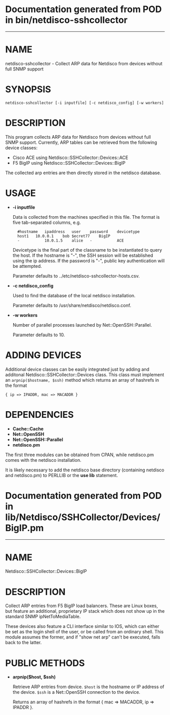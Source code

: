 # Documentation generated from POD in bin/netdisco-sshcollector
*****


# NAME

netdisco-sshcollector - Collect ARP data for Netdisco from devices 
without full SNMP support

# SYNOPSIS

    netdisco-sshcollector [-i inputfile] [-c netdisco_config] [-w workers]

# DESCRIPTION

This program collects ARP data for Netdisco from devices without 
full SNMP support. Currently, ARP tables can be retrieved from the 
following device classes: 

- Cisco ACE using Netdisco::SSHCollector::Devices::ACE
- F5 BigIP using Netdisco::SSHCollector::Devices::BigIP

The collected arp entries are then directly stored in the netdisco 
database.

# USAGE

- __\-i inputfile__ 
 

    Data is collected from the machines specified in this file. The 
    format is five tab-separated columns, e.g.

        #hostname	ipaddress	user	password	devicetype
        host1	10.0.0.1	bob	$ecret77	BigIP
        -	        10.0.1.5	alice	-	        ACE



    Devicetype is the final part of the classname to be instantiated
    to query the host. 
    If the hostname is "-", the SSH session will be established using the
    ip address.
    If the password is "-", public key authentication will be attempted.

    Parameter defaults to ../etc/netdisco-sshcollector-hosts.csv. 

- __\-c netdisco\_config__

    Used to find the database of the local netdisco installation.

    Parameter defaults to /usr/share/netdisco/netdisco.conf. 



- __\-w workers__

    Number of parallel processes launched by Net::OpenSSH::Parallel.

    Parameter defaults to 10.

# ADDING DEVICES

Additional device classes can be easily integrated just by adding
and additonal Netdisco::SSHCollector::Devices class. This class 
must implement an `arpnip($hostname, $ssh)` method which returns
an array of hashrefs in the format

    { ip => IPADDR, mac => MACADDR }

# DEPENDENCIES

- __Cache::Cache__
- __Net::OpenSSH__
- __Net::OpenSSH::Parallel__
- __netdisco.pm__

The first three modules can be obtained from CPAN, while 
netdisco.pm comes with the netdisco installation.

It is likely necessary to add the netdisco base directory 
(containing netdisco and netdisco.pm) to PERLLIB or the
__use lib__ statement.



# Documentation generated from POD in lib/Netdisco/SSHCollector/Devices/BigIP.pm
*****


# NAME

Netdisco::SSHCollector::Devices::BigIP

# DESCRIPTION

Collect ARP entries from F5 BigIP load balancers. These are Linux boxes, 
but feature an additional, proprietary IP stack which does not show 
up in the standard SNMP ipNetToMediaTable.

These devices also feature a CLI interface similar to IOS, which can
either be set as the login shell of the user, or be called from an 
ordinary shell. This module assumes the former, and if "show net arp"
can't be executed, falls back to the latter.   

# PUBLIC METHODS

- __arpnip($host, $ssh)__

    Retrieve ARP entries from device. `$host` is the hostname or IP address
    of the device. `$ssh` is a Net::OpenSSH connection to the device.

    Returns an array of hashrefs in the format { mac => MACADDR, ip => IPADDR }.
